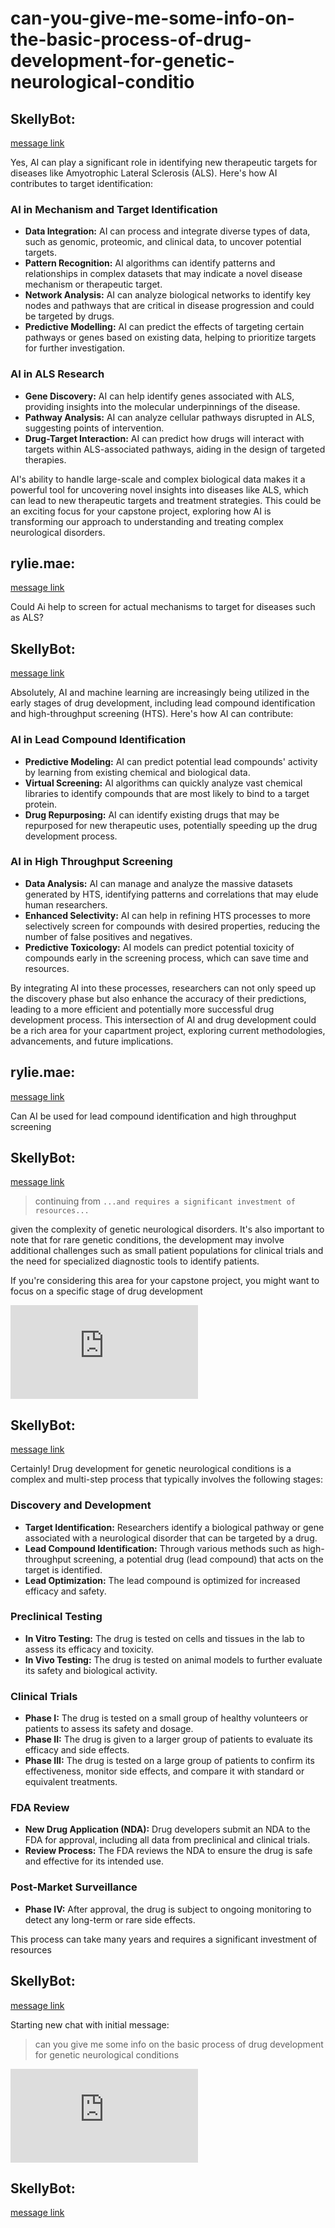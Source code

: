 # can-you-give-me-some-info-on-the-basic-process-of-drug-development-for-genetic-neurological-conditio

## **SkellyBot**:

 [message link](https://discord.com/channels/1194766712680222800/1213965722238324828/1213966803672506438) 

 Yes, AI can play a significant role in identifying new therapeutic targets for diseases like Amyotrophic Lateral Sclerosis (ALS). Here's how AI contributes to target identification:

### AI in Mechanism and Target Identification
- **Data Integration:** AI can process and integrate diverse types of data, such as genomic, proteomic, and clinical data, to uncover potential targets.
- **Pattern Recognition:** AI algorithms can identify patterns and relationships in complex datasets that may indicate a novel disease mechanism or therapeutic target.
- **Network Analysis:** AI can analyze biological networks to identify key nodes and pathways that are critical in disease progression and could be targeted by drugs.
- **Predictive Modelling:** AI can predict the effects of targeting certain pathways or genes based on existing data, helping to prioritize targets for further investigation.

### AI in ALS Research
- **Gene Discovery:** AI can help identify genes associated with ALS, providing insights into the molecular underpinnings of the disease.
- **Pathway Analysis:** AI can analyze cellular pathways disrupted in ALS, suggesting points of intervention.
- **Drug-Target Interaction:** AI can predict how drugs will interact with targets within ALS-associated pathways, aiding in the design of targeted therapies.

AI's ability to handle large-scale and complex biological data makes it a powerful tool for uncovering novel insights into diseases like ALS, which can lead to new therapeutic targets and treatment strategies. This could be an exciting focus for your capstone project, exploring how AI is transforming our approach to understanding and treating complex neurological disorders.

## **rylie.mae**:

 [message link](https://discord.com/channels/1194766712680222800/1213965722238324828/1213966801134817331) 

 Could Ai help to screen for actual mechanisms to target for diseases such as ALS?

## **SkellyBot**:

 [message link](https://discord.com/channels/1194766712680222800/1213965722238324828/1213966035825328188) 

 Absolutely, AI and machine learning are increasingly being utilized in the early stages of drug development, including lead compound identification and high-throughput screening (HTS). Here's how AI can contribute:

### AI in Lead Compound Identification
- **Predictive Modeling:** AI can predict potential lead compounds' activity by learning from existing chemical and biological data.
- **Virtual Screening:** AI algorithms can quickly analyze vast chemical libraries to identify compounds that are most likely to bind to a target protein.
- **Drug Repurposing:** AI can identify existing drugs that may be repurposed for new therapeutic uses, potentially speeding up the drug development process.

### AI in High Throughput Screening
- **Data Analysis:** AI can manage and analyze the massive datasets generated by HTS, identifying patterns and correlations that may elude human researchers.
- **Enhanced Selectivity:** AI can help in refining HTS processes to more selectively screen for compounds with desired properties, reducing the number of false positives and negatives.
- **Predictive Toxicology:** AI models can predict potential toxicity of compounds early in the screening process, which can save time and resources.

By integrating AI into these processes, researchers can not only speed up the discovery phase but also enhance the accuracy of their predictions, leading to a more efficient and potentially more successful drug development process. This intersection of AI and drug development could be a rich area for your capartment project, exploring current methodologies, advancements, and future implications.

## **rylie.mae**:

 [message link](https://discord.com/channels/1194766712680222800/1213965722238324828/1213966033950609428) 

 Can AI be used for lead compound identification and high throughput screening

## **SkellyBot**:

 [message link](https://discord.com/channels/1194766712680222800/1213965722238324828/1213965799379832843) 

 > continuing from `...and requires a significant investment of resources...`

 given the complexity of genetic neurological disorders. It's also important to note that for rare genetic conditions, the development may involve additional challenges such as small patient populations for clinical trials and the need for specialized diagnostic tools to identify patients. 

If you're considering this area for your capstone project, you might want to focus on a specific stage of drug development

![full_response_to_discordMessageId_1213965725509623932.md](https://cdn.discordapp.com/attachments/1213965722238324828/1213965828635107378/full_response_to_discordMessageId_1213965725509623932.md?ex=66131447&is=66009f47&hm=b4f43662f848008fb8673abb1bae94f515c5ce8a7a6c52c529cb6bef972d3737&)

## **SkellyBot**:

 [message link](https://discord.com/channels/1194766712680222800/1213965722238324828/1213965730547240991) 

 Certainly! Drug development for genetic neurological conditions is a complex and multi-step process that typically involves the following stages:

### Discovery and Development
- **Target Identification:** Researchers identify a biological pathway or gene associated with a neurological disorder that can be targeted by a drug.
- **Lead Compound Identification:** Through various methods such as high-throughput screening, a potential drug (lead compound) that acts on the target is identified.
- **Lead Optimization:** The lead compound is optimized for increased efficacy and safety.

### Preclinical Testing
- **In Vitro Testing:** The drug is tested on cells and tissues in the lab to assess its efficacy and toxicity.
- **In Vivo Testing:** The drug is tested on animal models to further evaluate its safety and biological activity.

### Clinical Trials
- **Phase I:** The drug is tested on a small group of healthy volunteers or patients to assess its safety and dosage.
- **Phase II:** The drug is given to a larger group of patients to evaluate its efficacy and side effects.
- **Phase III:** The drug is tested on a large group of patients to confirm its effectiveness, monitor side effects, and compare it with standard or equivalent treatments.

### FDA Review
- **New Drug Application (NDA):** Drug developers submit an NDA to the FDA for approval, including all data from preclinical and clinical trials.
- **Review Process:** The FDA reviews the NDA to ensure the drug is safe and effective for its intended use.

### Post-Market Surveillance
- **Phase IV:** After approval, the drug is subject to ongoing monitoring to detect any long-term or rare side effects.

This process can take many years and requires a significant investment of resources

## **SkellyBot**:

 [message link](https://discord.com/channels/1194766712680222800/1213965722238324828/1213965725509623932) 

 Starting new chat with initial message:

> can you give me some info on the basic process of drug development for genetic neurological conditions

![chat-1213965722238324828.json](https://cdn.discordapp.com/attachments/1213965722238324828/1213966883288649768/chat-1213965722238324828.json?ex=66131543&is=6600a043&hm=b6bd5dbabd95f48725522819f25017568caee45e31155c2c9b05879d2ab22aa8&)

## **SkellyBot**:

 [message link](https://discord.com/channels/1194766712680222800/1213965722238324828/1213965723290964058) 

 

